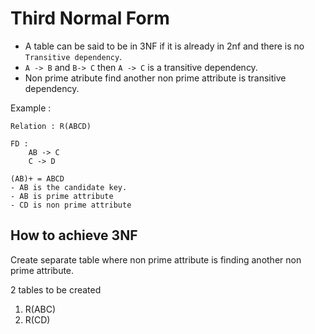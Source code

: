 # Third Normal Form

* A table can be said to be in 3NF if it is already in 2nf and there is no `Transitive dependency`.
* `A -> B`  and `B-> C` then `A -> C` is a transitive dependency.
* Non prime atribute find another non prime attribute is transitive dependency.


Example :
```
Relation : R(ABCD)

FD :
    AB -> C
    C -> D

(AB)+ = ABCD
- AB is the candidate key.
- AB is prime attribute
- CD is non prime attribute

```

## How to achieve 3NF

Create separate table where non prime attribute is finding another non prime attribute.

2 tables to be created
1. R(ABC)
2. R(CD) 
